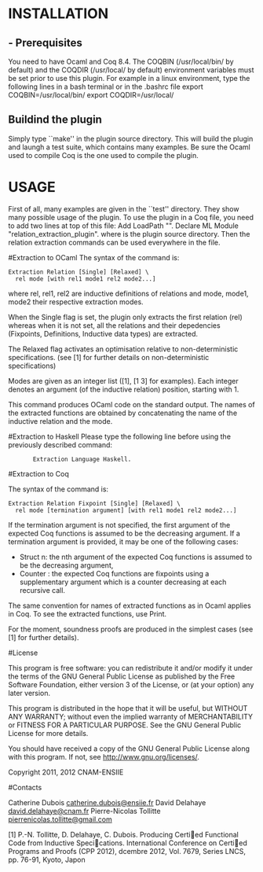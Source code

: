 
# INSTALLATION

## - Prerequisites
You need to have Ocaml and Coq 8.4. 
The COQBIN (/usr/local/bin/ by default) and the COQDIR (/usr/local/
by default) environment variables must be set prior to use this plugin.
For example in a linux environment, type the following lines in a bash terminal or in the .bashrc file
export COQBIN=/usr/local/bin/
export COQDIR=/usr/local/


## Buildind the plugin
Simply type ``make'' in the plugin source directory. This will build the
plugin and laungh a test suite, which contains many examples.
Be sure the Ocaml used to compile Coq is the one used to compile the plugin.

# USAGE

  First of all, many examples are given in the ``test'' directory. They show
many possible usage of the plugin. To use the plugin in a Coq file, you need
to add two lines at top of this file:
    Add LoadPath "<path>".
    Declare ML Module "relation_extraction_plugin".
where <path> is the plugin source directory. Then the relation extraction
commands can be used everywhere in the file. 

#Extraction to OCaml
The syntax of the command is:

    Extraction Relation [Single] [Relaxed] \
      rel mode [with rel1 mode1 rel2 mode2...]

where rel, rel1, rel2 are inductive definitions of relations and mode, mode1,
mode2 their respective extraction modes. 

When the Single flag is set, the plugin
only extracts the first relation (rel) whereas when it is not set, all the
relations and their depedencies (Fixpoints, Definitions, Inductive data types)
are extracted. 

The Relaxed flag activates an optimisation relative to non-deterministic specifications.
(see [1] for further details on non-deterministic specifications) 

Modes are given as an integer list ([1], [1 3] for examples). 
Each integer denotes an argument (of the inductive relation) position, starting with 1.

This command produces OCaml code on the standard output. 
The names of the extracted functions are obtained by concatenating the name of the inductive relation and the mode.

#Extraction to Haskell
Please type the following line before using the previously described command:

           Extraction Language Haskell.

#Extraction to Coq

The syntax of the command is:

    Extraction Relation Fixpoint [Single] [Relaxed] \
      rel mode [termination argument] [with rel1 mode1 rel2 mode2...]

If the termination argument is not specified, the first argument of the expected Coq functions is assumed 
to be the decreasing argument.
If a termination argument is provided, it may be one of the following cases:
- Struct n: the nth argument of the expected Coq functions is assumed to be the decreasing argument,
- Counter : the expected Coq functions are fixpoints using a supplementary argument which is a counter 
decreasing at each recursive call. 


The same convention for names of extracted functions as in Ocaml applies in Coq. 
To see the extracted functions, use Print.

For the moment, soundness proofs are produced in the simplest cases (see [1] for further details). 



#License

This program is free software: you can redistribute it and/or modify it under the terms of the 
GNU General Public License as published by the Free Software Foundation, either version 3 of the License, or 
(at your option) any later version.

This program is distributed in the hope that it will be useful, but WITHOUT ANY WARRANTY; without even the implied warranty of 
MERCHANTABILITY or FITNESS FOR A PARTICULAR PURPOSE. See the GNU General Public License for more details. 

You should have received a copy of the GNU General Public License 
along with this program. If not, see <http://www.gnu.org/licenses/>. 

Copyright 2011, 2012 CNAM-ENSIIE

#Contacts

Catherine Dubois <catherine.dubois@ensiie.fr>
David Delahaye <david.delahaye@cnam.fr> 
Pierre-Nicolas Tollitte <pierrenicolas.tollitte@gmail.com>




[1] P.-N. Tollitte, D. Delahaye, C. Dubois. Producing Certied Functional Code from Inductive
Specications. International Conference on Certied Programs and Proofs (CPP 2012), dcembre 2012,
Vol. 7679, Series LNCS, pp. 76-91, Kyoto, Japon
